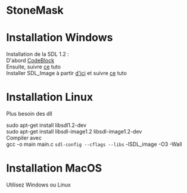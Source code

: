 # StoneMask
# Installation Windows
Installation de la SDL 1.2 : <br/>D'abord
 <a href="https://sourceforge.net/projects/codeblocks/files/Binaries/17.12/Windows/codeblocks-17.12mingw-setup.exe/download">CodeBlock</a><br/>
 Ensuite, suivre <a href="https://openclassrooms.com/fr/courses/19980-apprenez-a-programmer-en-c/17117-installation-de-la-sdl">ce</a> tuto <br/>
 Installer SDL_Image à partir <a href="https://www.libsdl.org/projects/SDL_image/release/SDL_image-devel-1.2.12-VC.zip">d'ici</a>
 et suivre <a href="https://openclassrooms.com/fr/courses/19980-apprenez-a-programmer-en-c/17796-afficher-des-images#/id/r-17795">ce</a> tuto <br/>
 
 # Installation Linux
 
 Plus besoin des dll<br/>
 
 sudo apt-get install libsdl1.2-dev <br/>
 sudo apt-get install libsdl-image1.2 libsdl-image1.2-dev<br/> 
 Compiler avec <br/>
 gcc -o main main.c `sdl-config --cflags --libs` -lSDL_image -O3 -Wall

# Installation MacOS

Utilisez Windows ou Linux




